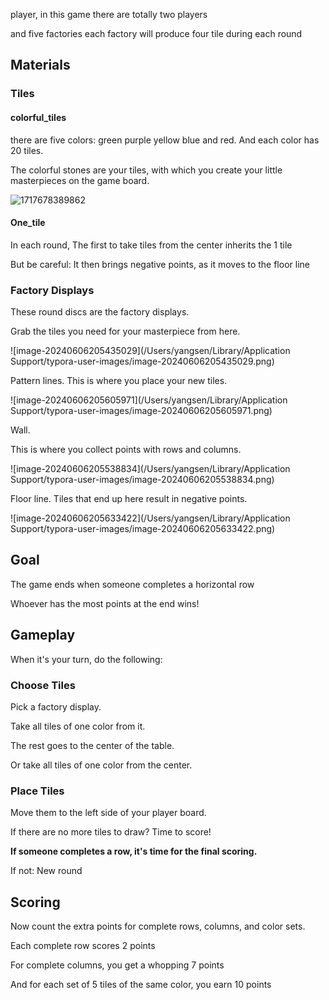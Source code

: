 

player, in this game there are totally two players

and five factories each factory will produce four tile during each round

## Materials

### Tiles

#### colorful_tiles

there are five colors: green purple yellow blue and red. And each color has 20 tiles.

The colorful stones are your tiles, with which you create your little masterpieces on the game board.

![1717678389862](image/readme/1717678389862.png)

#### One_tile

In each round, The first to take tiles from the center inherits the 1 tile

But be careful: It then brings negative points, as it moves to the floor line

### Factory Displays

These round discs are the factory displays. 

Grab the tiles you need for your masterpiece from here.

![image-20240606205435029](/Users/yangsen/Library/Application Support/typora-user-images/image-20240606205435029.png)

Pattern lines. This is where you place your new tiles.

![image-20240606205605971](/Users/yangsen/Library/Application Support/typora-user-images/image-20240606205605971.png)

Wall. 

This is where you collect points with rows and columns.

![image-20240606205538834](/Users/yangsen/Library/Application Support/typora-user-images/image-20240606205538834.png)

Floor line. Tiles that end up here result in negative points.

![image-20240606205633422](/Users/yangsen/Library/Application Support/typora-user-images/image-20240606205633422.png)





## Goal 

The game ends when someone completes a horizontal row

 Whoever has the most points at the end wins!



## Gameplay

When it's your turn, do the following:

### Choose Tiles

Pick a factory display.

Take all tiles of one color from it.

The rest goes to the center of the table.

Or take all tiles of one color from the center.

### Place Tiles

Move them to the left side of your player board.



If there are no more tiles to draw? Time to score!

**If someone completes a row, it's time for the final scoring.**

If not: New round 

## Scoring 

Now count the extra points for complete rows, columns, and color sets.

Each complete row scores 2 points

For complete columns, you get a whopping 7 points

And for each set of 5 tiles of the same color, you earn 10 points

###  
